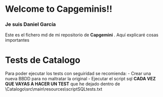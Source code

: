 # Welcome to Capgeminis!!
### Je suis Daniel García

Este es el fichero md de mi repositorio de **Capgemini** . 
Aquí explicaré cosas importantes


# Tests de Catalogo

Para poder ejecutar los tests con seguiridad se recomienda:
	- Crear una nueva BBDD para no maltratar la original
	- Ejecutar el script sql **CADA VEZ QUE VAYAS A HACER UN TEST** que he dejado dentro de  
	   \Catalogo\src\main\resources\scriptSQLtests.txt
